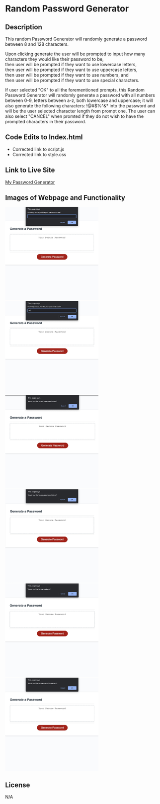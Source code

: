 # Random Password Generator

## Description

<p>This random Password Generator will randomly generate a password between 8 and 128 characters. <br>

Upon clicking generate the user will be prompted to input how many characters they would like their password to be, <br>
then user will be prompted if they want to use lowercase letters, <br>
then user will be prompted if they want to use uppercase letters, <br>
then user will be prompted if they want to use numbers, and <br>
then user will be prompted if they want to use special characters.

If user selected "OK" to all the forementioned prompts, this Random Password Generator will randomly generate a password with all numbers between 0-9, letters between a-z, both lowercase and uppercase; it will also generate the following characters: !@#$%^&\* into the password and will be the user selected character length from prompt one. The user can also select "CANCEL" when promted if they do not wish to have the prompted characters in their password.</p>

## Code Edits to Index.html

<ul>
<li> Corrected link to script.js </li>
<li> Corrected link to style.css </li>
</ul>

## Link to Live Site

<a href="https://raszerot.github.io/Password-generator-101-JsCode/">My Password Generator</a>

## Images of Webpage and Functionality

<img src="assets/img/img-password-length_order1.jpeg" width="300" height="300">
<img src="assets/img/Password-length-input_order2.jpeg" width="300" height="300">
<img src="assets/img/Lowercase_order3.jpeg" width="300" height="300">
<img src="assets/img/uppercase_order4.jpeg" width="300" height="300">
<img src="assets/img/numbers_order5.jpeg" width="300" height="300">
<img src="assets/img/specialChars_order6.jpeg" width="300" height="300">

## License

N/A

